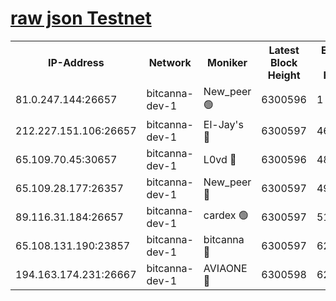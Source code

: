 [raw json Testnet](https://rpc-check.bcat.stavr.tech/bcat/rpc-bcat-result.json)
=


<table><tr><th>IP-Address</th><th>Network</th><th>Moniker</th><th>Latest Block Height</th><th>Earliest Block Height</th><th>Catching Up</th><th>Tx Index</th><th>Voting Power</th><th>Scan Time</th></tr><tr><td>81.0.247.144:26657</td><td>bitcanna-dev-1</td><td>New_peer 🟢</td><td>6300596</td><td>1</td><td>False</td><td>on</td><td>0</td><td>2024-02-05T04:36:29.371508910UTC</td></tr><tr><td>212.227.151.106:26657</td><td>bitcanna-dev-1</td><td>El-Jay's 🔴</td><td>6300597</td><td>4670391</td><td>False</td><td>on</td><td>2218164</td><td>2024-02-05T04:36:34.120759488UTC</td></tr><tr><td>65.109.70.45:30657</td><td>bitcanna-dev-1</td><td>L0vd 🔴</td><td>6300596</td><td>4828155</td><td>False</td><td>on</td><td>7920</td><td>2024-02-05T04:36:29.814268259UTC</td></tr><tr><td>65.109.28.177:26357</td><td>bitcanna-dev-1</td><td>New_peer 🔴</td><td>6300597</td><td>4952911</td><td>False</td><td>on</td><td>2237067</td><td>2024-02-05T04:36:34.754434574UTC</td></tr><tr><td>89.116.31.184:26657</td><td>bitcanna-dev-1</td><td>cardex 🟢</td><td>6300597</td><td>5185001</td><td>False</td><td>on</td><td>0</td><td>2024-02-05T04:36:34.424904218UTC</td></tr><tr><td>65.108.131.190:23857</td><td>bitcanna-dev-1</td><td>bitcanna 🔴</td><td>6300597</td><td>6296597</td><td>False</td><td>off</td><td>82269</td><td>2024-02-05T04:36:35.125842949UTC</td></tr><tr><td>194.163.174.231:26667</td><td>bitcanna-dev-1</td><td>AVIAONE 🔴</td><td>6300598</td><td>6297131</td><td>False</td><td>on</td><td>1949865</td><td>2024-02-05T04:36:41.707820401UTC</td></tr></table>